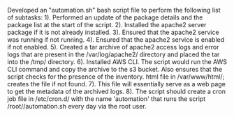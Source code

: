 Developed an "automation.sh" bash script file to perform the following list of subtasks:
1). Performed an update of the package details and the package list at the start of the script. 
2). Installed the apache2 server package if it is not already installed. 
3). Ensured that the apache2 service was running if not running. 
4). Ensured that the apache2 service is enabled if not enabled. 
5). Created a tar archive of apache2 access logs and error logs that are present in the /var/log/apache2/ directory and placed the tar into the /tmp/ directory. 
6). Installed AWS CLI. The script would run the AWS CLI command and copy the archive to the s3 bucket. Also ensures that the script checks for the presence of the inventory. html file in /var/www/html/; creates the file if not found.
7). This file will essentially serve as a web page to get the metadata of the archived logs. 
8). The script should create a cron job file in /etc/cron.d/ with the name 'automation' that runs the script /root//automation.sh every day via the root user.

